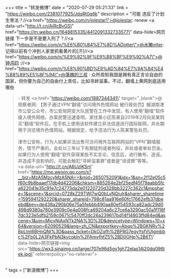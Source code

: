 +++
title = "转发微博"
date = "2020-07-29 05:21:33"
link = "https://weibo.com/2381077925/JdqRt0q6k"
description = "可能 违反了计划生育法？//<a href=\"https://weibo.com/n/jolestar\">@jolestar</a>: renew  <a data-url=\"http://t.cn/AiRcByGS\" href=\"https://m.weibo.cn/1648815335/4412091332733577\" data-hide>网页链接</a>  下一步是不是要入刑了？//<a href=\"https://weibo.com/n/%E6%B0%B4%E7%8D%ADotter\">@水獭otter</a>:记得以前有个冲到人家里抓看黄片的[汗]//<a href=\"https://weibo.com/n/%E9%92%9F%E9%B8%BF%E9%92%A7\">@钟鸿钧</a> ://<a href=\"https://weibo.com/n/%E8%90%BD%E9%AD%84%E7%9A%84%E4%B8%89%E5%8F%94\">@落魄的三叔</a> : 众所周知我国是拥有真正言论自由的国家，但你要为自己的自由付上责任，比如寻衅滋事。不过，翻墙上黄网到底适用哪些<br><blockquote> - 转发 <a href=\"https://weibo.com/1887344341\" target=\"_blank\">@观察者网</a>: 【男子通过VPN“翻墙”访问境外色情网站 被行政处罚】据湖南津市公安公众号，市公安局网安大队民警在工作中发现，有人使用“翻墙”软件接入境外网络。办案民警迅速查明，家住某小区陈某自2019年2月向吴某购买“翻墙”软件后，在手机上使用该软件建立非法信道进行国际联网，并长期用于浏览境外色情网站。根据规定，给予违法行为人陈某警告处罚。<br><br>津市公安称，行为人如果非法出售可访问境外互联网网站的“VPN”翻墙服务，情节严重的，会处以三年以下有期徒刑或者拘役，并处或者单处罚金。如果行为人使用“翻墙”软件获得某些不实言论、信息后，进行散布、造谣，并造成不良影响的，可能会触犯“寻衅滋事罪”或者是“诽谤罪”等等。<br><a data-url=\"http://t.cn/A6UzIKSn\" href=\"https://mp.weixin.qq.com/s?__biz=MzA5MzcyMzA5NA==&mid=2650752091&idx=1&sn=2f12e05c5f60c9b8baaef17db4d42206&chksm=885264e2bf25edf45f79aabb5fca622041e35c91e7c24773da2e01220720d328bb3227c362c1&mpshare=1&scene=1&srcid=0728kZ29TWl7wQ0bLvNQiuIr&sharer_sharetime=1595941292220&sharer_shareid=798c81aa916e60fc17662efb37dbeebd&key=de438a290b06e75a5febbb490aa80ef54593ca82adc29d0498d9380a760e3909c0e4a008fca69204a6c27ce6a3290ac50a1f116f7dc323e5dfb2159c0671c5470ff2dc26a239617bd14f14803ffd84ed&ascene=1&uin=MjcyNjAxNTk2NA%3D%3D&devicetype=Windows+10+x64&version=62090529&lang=zh_CN&exportkey=Abqq%2BGKNRy%2BpLtnt6BHnQNI%3D&pass_ticket=DkOZqfh%2BP8G7egyYsfVUtgmbbc%2Fb0L2A3FkPbN3kycokIn%2FAmvfhfZ5%2BD0OHp%2B6T\" data-hide>网页链接</a><img src=\"https://wx3.sinaimg.cn/large/707e96d5gy1gh72elas14j20dq096tek.jpg\" referrerpolicy=\"no-referrer\"><br><br></blockquote>"
tags = ["新浪微博"]
+++
